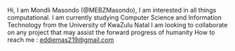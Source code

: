 Hi, I am Mondli Masondo (@MEBZMasondo), I am interested in all things computational.
I am currently studying Computer Science and Information Technology from the University of KwaZulu Natal
I am looking to collaborate on any project that may assist the forward progress of humanity
How to reach me : eddiemas219@gmail.com

<!---
MEBZMasondo/MEBZMasondo is a ✨ special ✨ repository because its `README.md` (this file) appears on your GitHub profile.
You can click the Preview link to take a look at your changes.
--->
